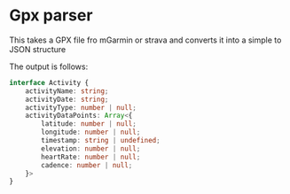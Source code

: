 # Gpx parser

This takes a GPX file fro mGarmin or strava and converts it into a simple to JSON structure

The output is follows:

```ts
interface Activity {
    activityName: string;
    activityDate: string;
    activityType: number | null;
    activityDataPoints: Array<{
        latitude: number | null;
        longitude: number | null;
        timestamp: string | undefined;
        elevation: number | null;
        heartRate: number | null;
        cadence: number | null;
    }>
}
```